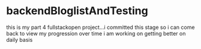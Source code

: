 # backendBloglistAndTesting
this is my part 4 fullstackopen project...i committed this stage so i can come back to view my progression over time
i am working on getting better on daily basis
